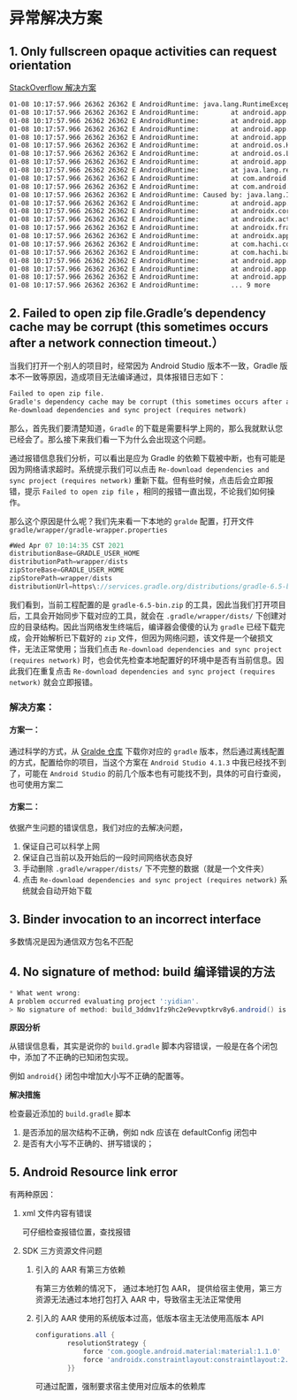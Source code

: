 # 异常解决方案

## 1. Only fullscreen opaque activities can request orientation

[StackOverflow 解决方案](https://stackoverflow.com/questions/48072438/java-lang-illegalstateexception-only-fullscreen-opaque-activities-can-request-o)

```txt
01-08 10:17:57.966 26362 26362 E AndroidRuntime: java.lang.RuntimeException: Unable to start activity ComponentInfo{com.fx/com.hachi.iot.main.HomeActivity}: java.lang.IllegalStateException: Only fullscreen opaque activities can request orientation
01-08 10:17:57.966 26362 26362 E AndroidRuntime:        at android.app.ActivityThread.performLaunchActivity(ActivityThread.java:3303)
01-08 10:17:57.966 26362 26362 E AndroidRuntime:        at android.app.ActivityThread.handleLaunchActivity(ActivityThread.java:3411)
01-08 10:17:57.966 26362 26362 E AndroidRuntime:        at android.app.ActivityThread.-wrap12(Unknown Source:0)
01-08 10:17:57.966 26362 26362 E AndroidRuntime:        at android.app.ActivityThread$H.handleMessage(ActivityThread.java:1994)
01-08 10:17:57.966 26362 26362 E AndroidRuntime:        at android.os.Handler.dispatchMessage(Handler.java:108)
01-08 10:17:57.966 26362 26362 E AndroidRuntime:        at android.os.Looper.loop(Looper.java:166)
01-08 10:17:57.966 26362 26362 E AndroidRuntime:        at android.app.ActivityThread.main(ActivityThread.java:7529)
01-08 10:17:57.966 26362 26362 E AndroidRuntime:        at java.lang.reflect.Method.invoke(Native Method)
01-08 10:17:57.966 26362 26362 E AndroidRuntime:        at com.android.internal.os.Zygote$MethodAndArgsCaller.run(Zygote.java:245)
01-08 10:17:57.966 26362 26362 E AndroidRuntime:        at com.android.internal.os.ZygoteInit.main(ZygoteInit.java:921)
01-08 10:17:57.966 26362 26362 E AndroidRuntime: Caused by: java.lang.IllegalStateException: Only fullscreen opaque activities can request orientation
01-08 10:17:57.966 26362 26362 E AndroidRuntime:        at android.app.Activity.onCreate(Activity.java:1081)
01-08 10:17:57.966 26362 26362 E AndroidRuntime:        at androidx.core.app.ComponentActivity.onCreate(ComponentActivity.java:85)
01-08 10:17:57.966 26362 26362 E AndroidRuntime:        at androidx.activity.ComponentActivity.onCreate(ComponentActivity.java:154)
01-08 10:17:57.966 26362 26362 E AndroidRuntime:        at androidx.fragment.app.FragmentActivity.onCreate(FragmentActivity.java:312)
01-08 10:17:57.966 26362 26362 E AndroidRuntime:        at androidx.appcompat.app.AppCompatActivity.onCreate(AppCompatActivity.java:115)
01-08 10:17:57.966 26362 26362 E AndroidRuntime:        at com.hachi.common.mvp.BaseActivity2.onCreate(BaseActivity2.java:21)
01-08 10:17:57.966 26362 26362 E AndroidRuntime:        at com.hachi.base.MyActivity2.onCreate(MyActivity2.java:54)
01-08 10:17:57.966 26362 26362 E AndroidRuntime:        at android.app.Activity.performCreate(Activity.java:7383)
01-08 10:17:57.966 26362 26362 E AndroidRuntime:        at android.app.Instrumentation.callActivityOnCreate(Instrumentation.java:1218)
01-08 10:17:57.966 26362 26362 E AndroidRuntime:        at android.app.ActivityThread.performLaunchActivity(ActivityThread.java:3256)
01-08 10:17:57.966 26362 26362 E AndroidRuntime:        ... 9 more
```

## 2. Failed to open zip file.Gradle’s dependency cache may be corrupt (this sometimes occurs after a network connection timeout.）

当我们打开一个别人的项目时，经常因为 Android Studio 版本不一致，Gradle 版本不一致等原因，造成项目无法编译通过，具体报错日志如下：

```html
Failed to open zip file.
Gradle's dependency cache may be corrupt (this sometimes occurs after a network connection timeout.)
Re-download dependencies and sync project (requires network)
```

那么，首先我们要清楚知道，`Gradle` 的下载是需要科学上网的，那么我就默认您已经会了。那么接下来我们看一下为什么会出现这个问题。

通过报错信息我们分析，可以看出是应为 Gradle 的依赖下载被中断，也有可能是因为网络请求超时。系统提示我们可以点击 `Re-download dependencies and sync project (requires network)` 重新下载。但有些时候，点击后会立即报错，提示 `Failed to open zip file` ，相同的报错一直出现，不论我们如何操作。

那么这个原因是什么呢？我们先来看一下本地的 `gralde` 配置，打开文件 `gradle/wrapper/gradle-wrapper.properties`

```gradle
#Wed Apr 07 10:14:35 CST 2021
distributionBase=GRADLE_USER_HOME
distributionPath=wrapper/dists
zipStoreBase=GRADLE_USER_HOME
zipStorePath=wrapper/dists
distributionUrl=https\://services.gradle.org/distributions/gradle-6.5-bin.zip
```

我们看到，当前工程配置的是 `gradle-6.5-bin.zip` 的工具，因此当我们打开项目后，工具会开始同步下载对应的工具，就会在 `.gradle/wrapper/dists/` 下创建对应的目录结构。因此当网络发生终端后，编译器会傻傻的认为 `gradle` 已经下载完成，会开始解析已下载好的 `zip` 文件，但因为网络问题，该文件是一个破损文件，无法正常使用；当我们点击 `Re-download dependencies and sync project (requires network)` 时，也会优先检查本地配置好的环境中是否有当前信息。因此我们在重复点击 `Re-download dependencies and sync project (requires network)` 就会立即报错。

### 解决方案：

#### 方案一：

通过科学的方式，从 [Gralde 仓库](https://services.gradle.org/distributions/) 下载你对应的 `gradle` 版本，然后通过离线配置的方式，配置给你的项目，当这个方案在 `Android Studio 4.1.3` 中我已经找不到了，可能在 `Android Studio` 的前几个版本也有可能找不到，具体的可自行查阅，也可使用方案二

#### 方案二：

依据产生问题的错误信息，我们对应的去解决问题，

1. 保证自己可以科学上网
2. 保证自己当前以及开始后的一段时间网络状态良好
3. 手动删除 `.gradle/wrapper/dists/` 下不完整的数据（就是一个文件夹）
4. 点击 `Re-download dependencies and sync project (requires network)` 系统就会自动开始下载

## 3. Binder invocation to an incorrect interface

多数情况是因为通信双方包名不匹配



## 4. No signature of method: build 编译错误的方法

```groovy
* What went wrong:
A problem occurred evaluating project ':yidian'.
> No signature of method: build_3ddmv1fz9hc2e9evvptkrv8y6.android() is applicable for argument types: (build_3ddmv1fz9hc2e9evvptkrv8y6$_run_closure3) values: [build_3ddmv1fz9hc2e9evvptkrv8y6$_run_closure3@3b735dd4]
```

**原因分析**

从错误信息看，其实是说你的 `build.gradle` 脚本内容错误，一般是在各个闭包中，添加了不正确的已知闭包实现。

例如 `android{}` 闭包中增加大小写不正确的配置等。

**解决措施**

检查最近添加的 `build.gradle` 脚本

1. 是否添加的层次结构不正确，例如 ndk 应该在 defaultConfig 闭包中
2. 是否有大小写不正确的、拼写错误的；



## 5. Android Resource link error  

有两种原因：
1. xml 文件内容有错误

   可仔细检查报错位置，查找报错

2. SDK 三方资源文件问题

   1. 引入的 AAR 有第三方依赖

      有第三方依赖的情况下， 通过本地打包 AAR， 提供给宿主使用，第三方资源无法通过本地打包打入 AAR 中，导致宿主无法正常使用

   2. 引入的 AAR 使用的系统版本过高，低版本宿主无法使用高版本 API

      ```groovy
      configurations.all {
              resolutionStrategy {
                  force 'com.google.android.material:material:1.1.0'
                  force 'androidx.constraintlayout:constraintlayout:2.1.2'
              }}
      ```

      可通过配置，强制要求宿主使用对应版本的依赖库



